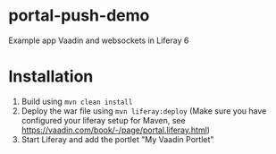 # portal-push-demo
Example app Vaadin and websockets in Liferay 6

# Installation
1. Build using ```mvn clean install```
2. Deploy the war file using ```mvn liferay:deploy``` (Make sure you have configured your liferay setup for Maven, see https://vaadin.com/book/-/page/portal.liferay.html)
3. Start Liferay and add the portlet "My Vaadin Portlet"

